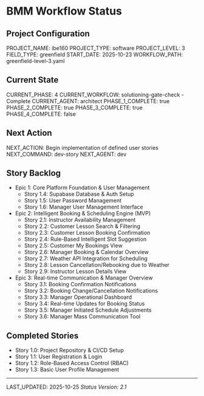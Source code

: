 # BMM Workflow Status

## Project Configuration

PROJECT_NAME: ibe160
PROJECT_TYPE: software
PROJECT_LEVEL: 3
FIELD_TYPE: greenfield
START_DATE: 2025-10-23
WORKFLOW_PATH: greenfield-level-3.yaml

## Current State

CURRENT_PHASE: 4
CURRENT_WORKFLOW: solutioning-gate-check - Complete
CURRENT_AGENT: architect
PHASE_1_COMPLETE: true
PHASE_2_COMPLETE: true
PHASE_3_COMPLETE: true
PHASE_4_COMPLETE: false

## Next Action

NEXT_ACTION: Begin implementation of defined user stories
NEXT_COMMAND: dev-story
NEXT_AGENT: dev

## Story Backlog

- Epic 1: Core Platform Foundation & User Management
  - Story 1.4: Supabase Database & Auth Setup
  - Story 1.5: User Password Management
  - Story 1.6: Manager User Management Interface
- Epic 2: Intelligent Booking & Scheduling Engine (MVP)
  - Story 2.1: Instructor Availability Management
  - Story 2.2: Customer Lesson Search & Filtering
  - Story 2.3: Customer Lesson Booking Confirmation
  - Story 2.4: Rule-Based Intelligent Slot Suggestion
  - Story 2.5: Customer My Bookings View
  - Story 2.6: Manager Booking & Calendar Overview
  - Story 2.7: Weather API Integration for Scheduling
  - Story 2.8: Lesson Cancellation/Rebooking due to Weather
  - Story 2.9: Instructor Lesson Details View
- Epic 3: Real-time Communication & Manager Overview
  - Story 3.1: Booking Confirmation Notifications
  - Story 3.2: Booking Change/Cancellation Notifications
  - Story 3.3: Manager Operational Dashboard
  - Story 3.4: Real-time Updates for Booking Status
  - Story 3.5: Manager Initiated Schedule Adjustments
  - Story 3.6: Manager Mass Communication Tool

## Completed Stories

- Story 1.0: Project Repository & CI/CD Setup
- Story 1.1: User Registration & Login
- Story 1.2: Role-Based Access Control (RBAC)
- Story 1.3: Basic User Profile Management



---

LAST_UPDATED: 2025-10-25
_Status Version: 2.1_